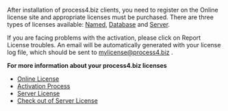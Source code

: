 
After installation of process4.biz clients, you need to register on the Online license site and appropriate licenses must be purchased. 
There are three types of licenses available: [Named](activation-process), [Database](activation-process) and [Server](server-license). 

<div class="info">
  
  If you are facing problems with the activation, please click on Report License troubles. An email will be automatically generated with your license log file, which should be sent to mylicense@process4.biz . 
  </div>

**For more information about your process4.biz licenses**

-   [Online License](online-license)
  -   [Activation Process](activation-process)
-   [Server License](server-license)
  -   [Check out of Server License](check-out-of-server-license)



